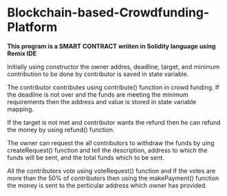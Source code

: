 # Blockchain-based-Crowdfunding-Platform

**This program is a SMART CONTRACT wriiten in Solidity language using Remix IDE**

Initially using constructor the owner addres, deadline, target, and minimum contribution to be done by contributor is saved in state variable.

The contributor contributes using contribute() function in crowd funding. If the deadline is not over and the funds are meeting the minimum requirements then the address and value is stored in state variable mapping.

If the target is not met and contributor wants the refund then he can refund the money by using refund() function.

The owner can request the all contributors to withdraw the funds by uing createRequest() function and tell the description, address to which the funds will be sent, and the total funds which to be sent.

All the contributors vote using voteRequest() function and if the votes are more than the 50% of contributors then using the makePayment() function the money is sent to the perticular address which owner has provided.

